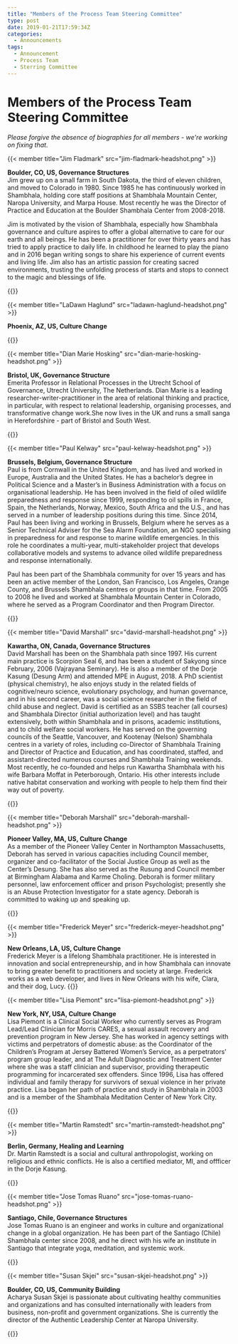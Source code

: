 ```yaml
---
title: "Members of the Process Team Steering Committee"
type: post
date: 2019-01-21T17:59:34Z
categories:
  - Announcements
tags:
  - Announcement
  - Process Team
  - Sterring Committee
---
```


# Members of the Process Team Steering Committee

*Please forgive the absence of biographies for all members - we're working on fixing that.*

{{< member title="Jim Fladmark" src="jim-fladmark-headshot.png" >}}
<p><b>Boulder, CO, US, Governance Structures</b></br>
Jim grew up on a small farm in South Dakota, the third of eleven children, and moved to Colorado in 1980. Since 1985 he has continuously worked in Shambhala, holding core staff positions at Shambhala Mountain Center, Naropa University, and Marpa House. Most recently he was the Director of Practice and Education at the Boulder Shambhala Center from 2008-2018.</p>

<p>Jim is motivated by the vision of Shambhala, especially how Shambhala governance and culture aspires to offer a global alternative to care for our earth and all beings. He has been a practitioner for over thirty years and has tried to apply practice to daily life. In childhood he learned to play the piano and in 2016 began writing songs to share his experience of current events and living life. Jim also has an artistic passion for creating sacred environments, trusting the unfolding process of starts and stops to connect to the magic and blessings of life.</p>
{{</ member >}}

{{< member title="LaDawn Haglund" src="ladawn-haglund-headshot.png" >}}
<p><b>Phoenix, AZ, US, Culture Change</b></br>
</p>
{{</ member >}}

{{< member title="Dian Marie Hosking" src="dian-marie-hosking-headshot.png" >}}
<p><b>Bristol, UK, Governance Structure</b></br>
Emerita Professor in Relational Processes in the Utrecht School of Governance, Utrecht University, The Netherlands.  Dian Marie is a leading researcher-writer-practitioner in the area of relational thinking and practice, in particular, with respect to relational leadership, organising processes, and transformative change work.She now lives in the UK and runs a small sanga in Herefordshire - part of Bristol and South West.</p>
{{</ member >}}

{{< member title="Paul Kelway" src="paul-kelway-headshot.png" >}}
<p><b> Brussels, Belgium, Governance Structure</b></br>
Paul is from Cornwall in the United Kingdom, and has lived and worked in Europe, Australia and the United States. He has a bachelor’s degree in Political Science and a Master’s in Business Administration with a focus on organisational leadership. He has been involved in the field of oiled wildlife preparedness and response since 1999, responding to oil spills in France, Spain, the Netherlands, Norway, Mexico, South Africa and the U.S., and has served in a number of leadership positions during this time. Since 2014, Paul has been living and working in Brussels, Belgium where he serves as a Senior Technical Adviser for the Sea Alarm Foundation, an NGO specialising in preparedness for and response to marine wildlife emergencies. In this role he coordinates a multi-year, multi-stakeholder project that develops collaborative models and systems to advance oiled wildlife preparedness and response internationally.</p>

<p>Paul has been part of the Shambhala community for over 15 years and has been an active member of the London, San Francisco, Los Angeles, Orange County, and Brussels Shambhala centres or groups in that time. From 2005 to 2008 he lived and worked at Shambhala Mountain Center in Colorado, where he served as a Program Coordinator and then Program Director.</p>
{{</ member >}}

{{< member title="David Marshall" src="david-marshall-headshot.png" >}}
<p><b>Kawartha, ON, Canada, Governance Structures</b></br>
David Marshall has been on the Shambhala path since 1997.  His current main practice is Scorpion Seal 6, and has been a student of Sakyong since February, 2006 (Vajrayana Seminary).  He is also a member of the Dorje Kasung (Desung Arm) and attended MPE in August, 2018.  A PhD scientist (physical chemistry), he also enjoys study in the related fields of cognitive/neuro science, evolutionary psychology, and human governance, and in his second career, was a social science researcher in the field of child abuse and neglect.  David is certified as an SSBS teacher (all courses) and Shambhala Director (initial authorization level) and has taught extensively, both within Shambhala and in prisons, academic institutions, and to child welfare social workers.  He has served on the governing councils of the Seattle, Vancouver, and Kootenay (Nelson) Shambhala centres in a variety of roles, including co-Director of Shambhala Training and Director of Practice and Education, and has coordinated, staffed, and assistant-directed numerous courses and Shambhala Training weekends. Most recently, he co-founded and helps run Kawartha Shambhala with his wife Barbara Moffat in Peterborough, Ontario. His other interests include native habitat conservation and working with people to help them find their way out of poverty.</p>
{{</ member >}}

{{< member title="Deborah Marshall" src="deborah-marshall-headshot.png" >}}
<p><b>Pioneer Valley, MA, US, Culture Change</b></br>
As a member of the Pioneer Valley Center in Northampton Massachusetts, Deborah has served in various capacities including Council member, organizer and co-facilitator of the Social Justice Group as well as the Center’s Desung. She has also served as the Rusung and Council member at Birmingham Alabama and Karme Choling. Deborah is former military personnel, law enforcement officer and prison Psychologist; presently she is an Abuse Protection Investigator for a state agency. Deborah is committed to waking up and speaking up.</p>
{{</ member >}}

{{< member title="Frederick Meyer" src="frederick-meyer-headshot.png" >}}
<p><b>New Orleans, LA, US, Culture Change</b></br>
Frederick Meyer is a lifelong Shambhala practitioner. He is interested in innovation and social entrepreneurship, and in how Shambhala can innovate to bring greater benefit to practitioners and society at large. Frederick works as a web developer, and lives in New Orleans with his wife, Clara, and their dog, Lucy.  
{{</ member >}}

{{< member title="Lisa Piemont" src="lisa-piemont-headshot.png" >}}
<p><b>New York, NY, USA, Culture Change</b></br>
 Lisa Piemont is a Clinical Social Worker who currently serves as Program Lead/Lead Clinician for Morris CARES, a sexual assault recovery and prevention program in New Jersey. She has worked in agency settings with victims and perpetrators of domestic abuse: as the Coordinator of the Children’s Program at Jersey Battered Women’s Service, as a perpetrators’ program group leader, and at The Adult Diagnostic and Treatment Center where she was a staff clinician and supervisor, providing therapeutic programming for incarcerated sex offenders. Since 1996, Lisa has offered individual and family therapy for survivors of sexual violence in her private practice. Lisa began her path of practice and study in Shambhala in 2003 and is a member of the Shambhala Meditation Center of New York City.</p>
{{</ member >}}

{{< member title="Martin Ramstedt" src="martin-ramstedt-headshot.png" >}}
<p><b>Berlin, Germany, Healing and Learning</b></br>
Dr. Martin Ramstedt is a social and cultural anthropologist, working on religious and ethnic conflicts. He is also a certified mediator, MI, and offficer in the Dorje Kasung.</p>
{{</ member >}}

{{< member title="Jose Tomas Ruano" src="jose-tomas-ruano-headshot.png" >}}
<p><b>Santiago, Chile, Governance Structures</b></br>
Jose Tomas Ruano is an engineer and works in culture and organizational change in a global organization. He has been part of the Santiago (Chile) Shambhala center since 2008, and he direct with his wife an institute in Santiago that integrate yoga, meditation, and systemic work.</p>
{{</ member >}}

{{< member title="Susan Skjei" src="susan-skjei-headshot.png" >}}
<p><b>Boulder, CO, US, Community Building</b></br>
Acharya Susan Skjei is passionate about cultivating healthy communities and organizations and has consulted internationally with leaders from business, non-profit and government organizations.  She is currently the director of the Authentic Leadership Center at Naropa University.</p>
{{</ member >}}


